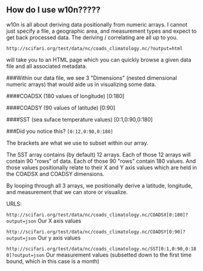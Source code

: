 ## How do I use w10n?????

w10n is all about deriving data positionally from numeric arrays. I cannot just specify a file, a geographic area, and measurement types and expect to get back processed data. The deriving / correlating are all up to you.

``` http://scifari.org/test/data/nc/coads_climatology.nc/?output=html ```

will take you to an HTML page which you can quickly browse a given data file and all associated metadata.

###Within our data file, we see 3 "Dimensions" (nested dimensional numeric arrays) that would aide us in visualizing some data.

####COADSX (180 values of longitude) [0:180]

####COADSY (90 values of latitude) [0:90]

####SST (sea suface temperature values) [0:1,0:90,0:180]

###Did you notice this?
``` [0:12,0:90,0:180] ```

The brackets are what we use to subset within our array.

The SST array contains (by default) 12 arrays. Each of those 12 arrays will contain 90 "rows" of data. Each of those 90 "rows" contain 180 values. And those values positionally relate to their X and Y axis values which are held in the COADSX and COADSY dimensions.

By looping through all 3 arrays, we positionally derive a latitude, longitude, and measurement that we can store or visualize.

URLS: 

``` http://scifari.org/test/data/nc/coads_climatology.nc/COADSX[0:180]?output=json ``` Our X axis values

``` http://scifari.org/test/data/nc/coads_climatology.nc/COADSY[0:90]?output=json ``` Our y axis values

``` http://scifari.org/test/data/nc/coads_climatology.nc/SST[0:1,0:90,0:180]?output=json ``` Our measurement values (subsetted down to the first time bound, which in this case is a month)
